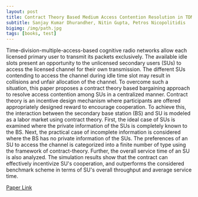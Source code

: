 ```yaml
---
layout: post
title: Contract Theory Based Medium Access Contention Resolution in TDMA Cognitive Radio Networks
subtitle: Sanjay Kumar Dhurandher, Nitin Gupta, Petros Nicopolitidis
bigimg: /img/path.jpg
tags: [books, test]
---
```


Time-division-multiple-access-based cognitive radio networks allow each licensed primary user to transmit its packets exclusively. The available idle slots present an opportunity to the unlicensed secondary users (SUs) to access the licensed channel for their own transmission. The different SUs contending to access the channel during idle time slot may result in collisions and unfair allocation of the channel. To overcome such a situation, this paper proposes a contract theory based bargaining approach to resolve access contention among SUs in a centralized manner. Contract theory is an incentive design mechanism where participants are offered appropriately designed reward to encourage cooperation. To achieve this, the interaction between the secondary base station (BS) and SU is modeled as a labor market using contract theory. First, the ideal case of SUs is examined where the private information of the SUs is completely known to the BS. Next, the practical case of incomplete information is considered where the BS has no private information of the SUs. The preferences of an SU to access the channel is categorized into a finite number of type using the framework of contract-theory. Further, the overall service time of an SU is also analyzed. The simulation results show that the contract can effectively incentivize SU's cooperation, and outperforms the considered benchmark scheme in terms of SU's overall throughput and average service time.

[Paper Link]("https://ieeexplore.ieee.org/abstract/document/8735758/authors#authors")
